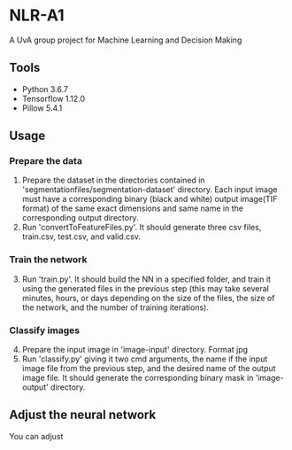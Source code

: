 # NLR-A1
A UvA group project for Machine Learning and Decision Making

## Tools
- Python 3.6.7
- Tensorflow 1.12.0
- Pillow 5.4.1

## Usage
### Prepare the data
1. Prepare the dataset in the directories contained in 'segmentationfiles/segmentation-dataset' directory.  Each input image must have a corresponding binary (black and white) output image(TIF format) of the same exact dimensions and same name in the corresponding output directory.
2. Run 'convertToFeatureFiles.py'. It should generate three csv files, train.csv, test.csv, and valid.csv.
### Train the network
3. Run 'train.py'. It should build the NN in a specified folder, and train it using the generated files in the previous step (this may take several minutes, hours, or days depending on the size of the files, the size of the network, and the number of training iterations).
### Classify images
4. Prepare the input image in 'image-input' directory. Format jpg
5. Run 'classify.py' giving it two cmd arguments, the name if the input image file from the previous step, and the desired name of the output image file. It should generate the corresponding binary mask in 'image-output' directory.

## Adjust the neural network
You can adjust 

